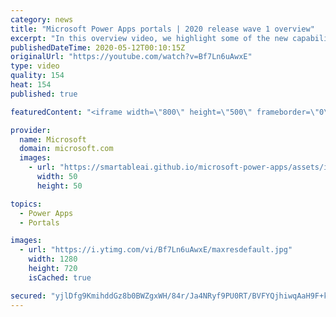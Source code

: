 ```yaml
---
category: news
title: "Microsoft Power Apps portals | 2020 release wave 1 overview"
excerpt: "In this overview video, we highlight some of the new capabilities included in the latest update to Microsoft Power Apps portals.     Here are the capabilities covered:   •    Power BI integration, so you can quickly add Power BI reports, tables, and dashboards to your portals without coding.  •    Themes"
publishedDateTime: 2020-05-12T00:10:15Z
originalUrl: "https://youtube.com/watch?v=Bf7Ln6uAwxE"
type: video
quality: 154
heat: 154
published: true

featuredContent: "<iframe width=\"800\" height=\"500\" frameborder=\"0\" src=\"https://www.youtube.com/embed/Bf7Ln6uAwxE\" allow=\"accelerometer; autoplay; encrypted-media; gyroscope; picture-in-picture\" allowfullscreen></iframe>"

provider:
  name: Microsoft
  domain: microsoft.com
  images:
    - url: "https://smartableai.github.io/microsoft-power-apps/assets/images/organizations/microsoft.com-50x50.jpg"
      width: 50
      height: 50

topics:
  - Power Apps
  - Portals

images:
  - url: "https://i.ytimg.com/vi/Bf7Ln6uAwxE/maxresdefault.jpg"
    width: 1280
    height: 720
    isCached: true

secured: "yjlDfg9KmihddGz8b0BWZgxWH/84r/Ja4NRyf9PU0RT/BVFYQjhiwqAaH9F+kI3dnE3S1UtCaQFNCWjOi+IbFVdmoWbrLE2boogn1cKv+j1cJl3a7sL+TGy5cMvysmiLWh4zLOhWw+idQZxqUdA+x5CfSM2x32AMLQNKaNNUKSn/wAhi9MEYE00ZxDk/dGfCygUmNltF6GoDYo8+Mx+dI5Ptbb3JYQazfi5lE15vFw5yY8eGB+CObSA3V4CZdswWIDYalEP2UGetT/lldOWLhqz6XM8zDYby14G1E8MCF1lt/TNyfZGHf0ZT9656YJkiuMzzYlqxmLnbuvgfVWj3AIylNwImr38c7HEev+6KXA8yHUCOSWc7uGtISZ+NXiErChZccXI+loD1K6mknBFzZ49D1aEXc74sSOD4puduUvncPd/ePh/wXpdSol6claVi;UDkZizKf4EwUYyH+HkhY/Q=="
---
```


